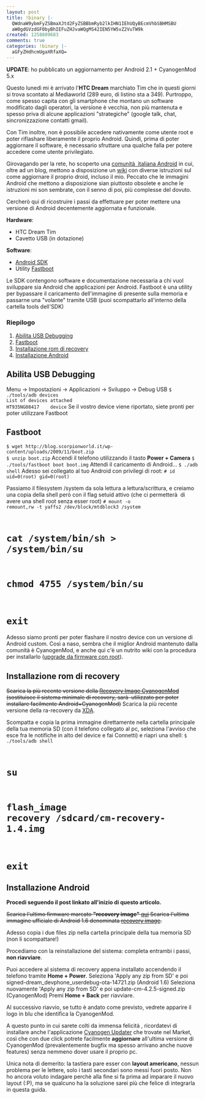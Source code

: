 ```yaml
---
layout: post
title: !binary |-
  QWdnaW9ybmFyZSBmaXJtd2FyZSBBbmRyb2lkIHN1IEhUQyBEcmVhbSBHMSBU
  aW0gdGVzdGF0byBhIEFuZHJvaWQgMS42IEN5YW5vZ2VuTW9k
created: 1258809683
comments: true
categories: !binary |-
  aGFyZHdhcmUgaXRfaXQ=
---
```

<strong>UPDATE</strong>: ho pubblicato un aggiornamento per Android 2.1 + CyanogenMod 5.x

Questo lunedì mi è arrivato l'<strong>HTC Dream</strong> marchiato Tim che in questi giorni si trova scontato al Mediaworld (289 euro, di listino sta a 349).
Purtroppo, come spesso capita con gli smartphone che montano un software modificato dagli operatori, la versione è vecchia, non più mantenuta e spesso priva di alcune applicazioni "strategiche" (google talk, chat, sincronizzazione contatti gmail).

Con Tim inoltre, non è possibile accedere nativamente come utente root e poter riflashare liberamente il proprio Android.
Quindi, prima di poter aggiornare il software, è necessario sfruttare una qualche falla per potere accedere come utente privilegiato.

Girovagando per la rete, ho scoperto una <a href="http://www.androidiani.com">comunità  italiana Android</a> in cui, oltre ad un blog, mettono a disposizione un <a href="http://www.androidiani.com/wiki/">wiki</a> con diverse istruzioni sul come aggiornare il proprio droid, incluso il mio.
Peccato che le immagini Android che mettono a disposizione sian piuttosto obsolete e anche le istruzioni mi son sembrate, con il senno di poi, più complesse del dovuto.

Cercherò qui di ricostruire i passi da effettuare per poter mettere una versione di Android decentemente aggiornata e funzionale.
<!--break-->
<strong>Hardware</strong>:
<ul>
	<li>HTC Dream Tim</li>
	<li>Cavetto USB (in dotazione)</li>
</ul>
<strong>Software</strong>:
<ul>
	<li><a href="http://developer.android.com/sdk/index.html">Android SDK</a></li>
	<li>Utility <a href="http://developer.htc.com/adp.html#s2">Fastboot</a></li>
</ul>


Le SDK contengono software e documentazione necessaria a chi vuol sviluppare sia Android che applicazioni per Android. Fastboot è una utility per bypassare il caricamento dell'immagine di presente sulla memoria e passarne una "volante" tramite USB (puoi scompattarlo all'interno della cartella tools dell'SDK)

<h3>Riepilogo</h3>
<ol>
	<li><a href="#step1">Abilita USB Debugging</a></li>
	<li><a href="#step2">Fastboot</a></li>
	<li><a href="#step3">Installazione rom di recovery</a></li>
	<li><a href="#step4">Installazione Android</a></li>
</ol>


<h2><a name="step1">Abilita USB Debugging</a></h2>
Menu -> Impostazioni -> Applicazioni -> Sviluppo -> Debug USB
<code>$ ./tools/adb devices
List of devices attached 
HT935NG08417    device</code>
Se il vostro device viene riportato, siete pronti per poter utilizzare Fastboot


<h2><a name="step2">Fastboot</a></h2>
<code>$ wget http://blog.scorpionworld.it/wp-content/uploads/2009/11/boot.zip
$ unzip boot.zip</code>
Accendi il telefono utilizzando il tasto <strong>Power + Camera</strong>
<code>$ ./tools/fastboot boot boot.img</code>
Attendi il caricamento di Android...
<code>$ ./adb shell</code>
Adesso sei collegato al tuo Android con privilegi di root:
<code># id
uid=0(root) gid=0(root)</code>

Passiamo il filesystem /system da sola lettura a lettura/scrittura, e creiamo una copia della shell però con il flag setuid attivo (che ci permetterà  di avere una shell root senza esser root)
<code># mount -o remount,rw -t yaffs2 /dev/block/mtdblock3 /system
# cat /system/bin/sh > /system/bin/su
# chmod 4755 /system/bin/su
# exit </code>

Adesso siamo pronti per poter flashare il nostro device con un versione di Android custom.
Così a naso, sembra che il miglior Android mantenuto dalla comunità è CyanogenMod, e anche qui c'è un nutrito wiki con la procedura per installarlo (<a href="http://wiki.cyanogenmod.com/index.php/Upgrading_From_Older_CyanogenMod_or_other_rooted_ROMs">upgrade da firmware con root</a>).


<h2><a name="step3">Installazione rom di recovery</a></h2>
<del datetime="2010-09-04T10:06:00+00:00">Scarica la più recente versione della <a href="http://www.cyanogenmod.com/downloads/recovery-image">Recovery Image CyanogenMod</a> (sostituisce il sistema minimale di recovery, sarà  utilizzato per poter installare facilmente Android+CyanogenMod)</del>
Scarica la più recente versione della ra-recovery da <a href="http://forum.xda-developers.com/showpost.php?p=4647751&postcount=1">XDA</a>. 

Scompatta e copia la prima immagine direttamente nella cartella principale della tua memoria SD (con il telefono collegato al pc, seleziona l'avviso che esce fra le notifiche in alto del device e fai Connetti) e riapri una shell:
<code>$ ./tools/adb shell
# su
# flash_image recovery /sdcard/cm-recovery-1.4.img
# exit</code>


<h2><a name="step4">Installazione Android</a></h2>

<strong>Procedi seguendo il post linkato all'inizio di questo articolo.</strong>

<del datetime="2010-01-10T10:51:27+00:00">Scarica l'ultimo firmware marcato <strong>"recovery image"</strong> <a href="http://developer.htc.com/adp.html#s3">qui</a>
Scarica l'ultima immagine ufficiale di Android 1.6 denominata <a href='http://blog.scorpionworld.it/wp-content/uploads/2009/11/signed-dream_devphone_userdebug-ota-14721.zip'>recovery image</a>.


Adesso copia i due files zip nella cartella principale della tua memoria SD (non li scompattare!)

Procediamo con la reinstallazione del sistema: completa entrambi i passi, <strong>non riavviare</strong>.

Puoi accedere al sistema di recovery appena installato accendendo il telefono tramite <strong>Home + Power</strong>.
Seleziona 'Apply any zip from SD' e poi signed-dream_devphone_userdebug-ota-14721.zip (Android 1.6)
Seleziona nuovamente 'Apply any zip from SD' e poi update-cm-4.2.5-signed.zip (CyanogenMod)
Premi <strong>Home + Back</strong> per riavviare.


Al successivo riavvio, se tutto è andato come previsto, vedrete apparire il logo in blu che identifica la CyanogenMod.</del>

A questo punto in cui sarete colti da immensa felicità , ricordatevi di installare anche l'applicazione <a href="http://code.google.com/p/cyanogen-updater/">Cyanogen Updater</a> che trovate nel Market, così che con due click potrete facilmente <strong>aggiornare</strong> all'ultima versione di CyanogenMod (prevalentemente bugfix ma spesso arrivano anche nuove features) senza nemmeno dover usare il proprio pc.

Unica nota di demerito: la tastiera pare esser con <strong>layout americano</strong>, nessun problema per le lettere, solo i tasti secondari sono messi fuori posto. Non ho ancora voluto indagare perchè alla fine si fa prima ad imparare il nuovo layout (:P), ma se qualcuno ha la soluzione sarei più che felice di integrarla in questa guida.
